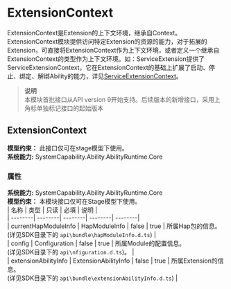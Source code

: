 # ExtensionContext    
ExtensionContext是Extension的上下文环境，继承自Context。  
ExtensionContext模块提供访问特定Extension的资源的能力，对于拓展的Extension，可直接将ExtensionContext作为上下文环境，或者定义一个继承自ExtensionContext的类型作为上下文环境。如：ServiceExtension提供了ServiceExtensionContext，它在ExtensionContext的基础上扩展了启动、停止、绑定、解绑Ability的能力，详见[ServiceExtensionContext](js-apis-inner-application-serviceExtensionContext.md)。  
> **说明**   
>本模块首批接口从API version 9开始支持。后续版本的新增接口，采用上角标单独标记接口的起始版本  
    
## ExtensionContext  
 **模型约束：** 此接口仅可在stage模型下使用。  
 **系统能力:**  SystemCapability.Ability.AbilityRuntime.Core    
### 属性    
 **系统能力:**  SystemCapability.Ability.AbilityRuntime.Core    
 **模型约束：** 本模块接口仅可在Stage模型下使用。    
| 名称 | 类型 | 只读 | 必填 | 说明 |  
| --------| --------| --------| --------| --------|  
| currentHapModuleInfo | HapModuleInfo | false | true | 所属Hap包的信息。<br>(详见SDK目录下的 `api\bundle\hapModuleInfo.d.ts`) |  
| config | Configuration | false | true | 所属Module的配置信息。<br>(详见SDK目录下的 `api\nfiguration.d.ts`)。 |  
| extensionAbilityInfo | ExtensionAbilityInfo | false | true | 所属Extension的信息。<br>(详见SDK目录下的 `api\bundle\extensionAbilityInfo.d.ts`) |  
